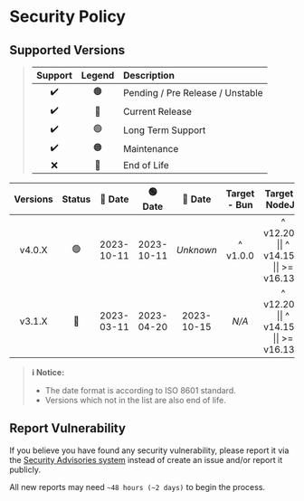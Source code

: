 # Security Policy

## Supported Versions

> | **Support** | **Legend** | **Description** |
> |:-:|:-:|:--|
> | ✔️ | 🟤 | Pending / Pre Release / Unstable |
> | ✔️ | 🔵 | Current Release |
> | ✔️ | 🟢 | Long Term Support |
> | ✔️ | 🟠 | Maintenance |
> | ❌ | 🔴 | End of Life |

| **Versions** | **Status** | **🔵 Date** | **🟢 Date** | **🔴 Date** | **Target - Bun** | **Target - NodeJS** |
|:-:|:-:|:-:|:-:|:-:|:-:|:-:|
| v4.0.X | 🟢 | 2023-10-11 | 2023-10-11 | *Unknown* | ^ v1.0.0 | ^ v12.20.0 \|\| ^ v14.15.0 \|\| >= v16.13.0 |
| v3.1.X | 🔴 | 2023-03-11 | 2023-04-20 | 2023-10-15 | *N/A* | ^ v12.20.0 \|\| ^ v14.15.0 \|\| >= v16.13.0 |

> **ℹ️ Notice:**
>
> - The date format is according to ISO 8601 standard.
> - Versions which not in the list are also end of life.

## Report Vulnerability

If you believe you have found any security vulnerability, please report it via the [Security Advisories system](https://github.com/hugoalh-studio/github-sodium-nodejs/security/advisories/new) instead of create an issue and/or report it publicly.

All new reports may need `~48 hours (~2 days)` to begin the process.
